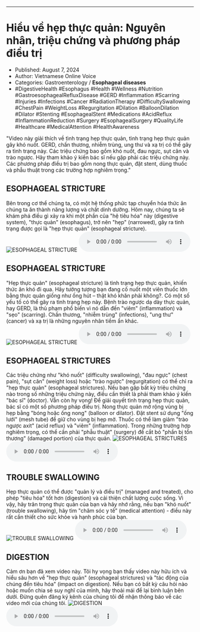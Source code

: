 
---

# Hiểu về hẹp thực quản: Nguyên nhân, triệu chứng và phương pháp điều trị

- Published: August 7, 2024
- Author: Vietnamese Online Voice
- Categories: Gastroenterology / **Esophageal diseases**
- #DigestiveHealth #Esophagus #Health #Wellness #Nutrition #GastroesophagealRefluxDisease #GERD #Inflammation #Scarring #Injuries #Infections #Cancer #RadiationTherapy #DifficultySwallowing #ChestPain #WeightLoss #Regurgitation #Dilation #BalloonDilation #Dilator #Stenting #EsophagealStent #Medications #AcidReflux #InflammationReduction #Surgery #EsophagealSurgery #QualityLife #Healthcare #MedicalAttention #HealthAwareness

"Video này giải thích về tình trạng hẹp thực quản, tình trạng hẹp thực quản gây khó nuốt. GERD, chấn thương, nhiễm trùng, ung thư và xạ trị có thể gây ra tình trạng này. Các triệu chứng bao gồm khó nuốt, đau ngực, sụt cân và trào ngược. Hãy tham khảo ý kiến ​​bác sĩ nếu gặp phải các triệu chứng này. Các phương pháp điều trị bao gồm nong thực quản, đặt stent, dùng thuốc và phẫu thuật trong các trường hợp nghiêm trọng."


## ESOPHAGEAL STRICTURE

Bên trong cơ thể chúng ta, có một hệ thống phức tạp chuyển hóa thức ăn chúng ta ăn thành năng lượng và chất dinh dưỡng. Hôm nay, chúng ta sẽ khám phá điều gì xảy ra khi một phần của "hệ tiêu hóa" này (digestive system), "thực quản" (esophagus), trở nên "hẹp" (narrowed), gây ra tình trạng được gọi là "hẹp thực quản" (esophageal stricture).
![ESOPHAGEAL STRICTURE](https://http-archiver-apis-production-80.schnworks.com/storage/images/transitions/2024-08-07/transition-12284440247-Montserrat-Bold-673AB7.jpg)
<audio controls>
    <source src="https://http-archiver-apis-production-80.schnworks.com/storage/storage/audio/file-8954065133.mp3" type="audio/mpeg">
</audio>



## ESOPHAGEAL STRICTURE

"Hẹp thực quản" (esophageal stricture) là tình trạng hẹp thực quản, khiến thức ăn khó đi qua. Hãy tưởng tượng bạn đang cố nuốt một viên thuốc lớn bằng thực quản giống như ống hút – thật khó khăn phải không?. Có một số yếu tố có thể gây ra tình trạng hẹp này. Bệnh trào ngược dạ dày thực quản, hay GERD, là thủ phạm phổ biến vì nó dẫn đến "viêm" (inflammation) và "sẹo" (scarring). Chấn thương, "nhiễm trùng" (infections), "ung thư" (cancer) và xạ trị là những nguyên nhân tiềm ẩn khác.
![ESOPHAGEAL STRICTURE](https://http-archiver-apis-production-80.schnworks.com/storage/images/transitions/2024-08-07/transition-4894163682-Montserrat-Thin-004895.jpg)
<audio controls>
    <source src="https://http-archiver-apis-production-80.schnworks.com/storage/storage/audio/file-27054032891.mp3" type="audio/mpeg">
</audio>



## ESOPHAGEAL STRICTURES

Các triệu chứng như "khó nuốt" (difficulty swallowing), "đau ngực" (chest pain), "sụt cân" (weight loss) hoặc "trào ngược" (regurgitation) có thể chỉ ra "hẹp thực quản" (esophageal strictures). Nếu bạn gặp bất kỳ triệu chứng nào trong số những triệu chứng này, điều cần thiết là phải tham khảo ý kiến ​​"bác sĩ" (doctor). Vẫn còn hy vọng! Để giải quyết tình trạng hẹp thực quản, bác sĩ có một số phương pháp điều trị. Nong thực quản mở rộng vùng bị hẹp bằng "bóng hoặc ống nong" (balloon or dilator). Đặt stent sử dụng "ống lưới" (mesh tube) để giữ cho vùng bị hẹp mở. Thuốc có thể làm giảm "trào ngược axit" (acid reflux) và "viêm" (inflammation). Trong những trường hợp nghiêm trọng, có thể cần phải "phẫu thuật" (surgery) để cắt bỏ "phần bị tổn thương" (damaged portion) của thực quản.
![ESOPHAGEAL STRICTURES](https://http-archiver-apis-production-80.schnworks.com/storage/images/transitions/2024-08-07/transition-5970449166-Montserrat-Medium-880E4F.jpg)
<audio controls>
    <source src="https://http-archiver-apis-production-80.schnworks.com/storage/storage/audio/file-32233373258.mp3" type="audio/mpeg">
</audio>



## TROUBLE SWALLOWING

Hẹp thực quản có thể được "quản lý và điều trị" (managed and treated), cho phép "tiêu hóa" tốt hơn (digestion) và cải thiện chất lượng cuộc sống. Vì vậy, hãy trân trọng thực quản của bạn và hãy nhớ rằng, nếu bạn "khó nuốt" (trouble swallowing), hãy tìm "chăm sóc y tế" (medical attention) - điều này rất cần thiết cho sức khỏe và hạnh phúc của bạn.
![TROUBLE SWALLOWING](https://http-archiver-apis-production-80.schnworks.com/storage/images/transitions/2024-08-07/transition-37926395391-Montserrat-Medium-283593.jpg)
<audio controls>
    <source src="https://http-archiver-apis-production-80.schnworks.com/storage/storage/audio/file-7971994590.mp3" type="audio/mpeg">
</audio>



## DIGESTION

Cảm ơn bạn đã xem video này. Tôi hy vọng bạn thấy video này hữu ích và hiểu sâu hơn về "hẹp thực quản" (esophageal strictures) và "tác động của chúng đến tiêu hóa" (impact on digestion). Nếu bạn có bất kỳ câu hỏi nào hoặc muốn chia sẻ suy nghĩ của mình, hãy thoải mái để lại bình luận bên dưới. Đừng quên đăng ký kênh của chúng tôi để nhận thông báo về các video mới của chúng tôi.
![DIGESTION](https://http-archiver-apis-production-80.schnworks.com/storage/images/transitions/2024-08-07/transition-12314026694-Montserrat-Thin-880E4F.jpg)
<audio controls>
    <source src="https://http-archiver-apis-production-80.schnworks.com/storage/storage/audio/file-9055871115.mp3" type="audio/mpeg">
</audio>

